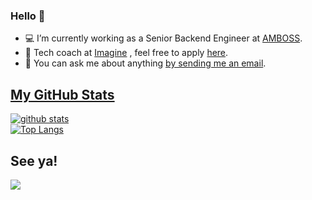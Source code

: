 ### Hello 👋

- 💻 I’m currently working as a Senior Backend Engineer at [AMBOSS](https://amboss.com).
- 👩‍ Tech coach at [Imagine](https://www.joinimagine.com/) , feel free to apply [here](https://joinimagine.typeform.com/to/vWwyEF/salma).
- 💬 You can ask me about anything [by sending me an email](mailto:salmahabdelhady@gmail.com?subject=[GITHUB] ).

## [My GitHub Stats](https://github.com/anuraghazra/github-readme-stats)

[![github stats](https://github-readme-stats.vercel.app/api?username=SalmaGhareeb&hide=stars&show_icons=true&theme=material-palenight&include_all_commits=true&count_private=true)](https://github.com/SalmaGhareeb?tab=repositories) 
<br/> 
[![Top Langs](https://github-readme-stats.vercel.app/api/top-langs/?username=SalmaGhareb&langs_count=6&layout=compact&theme=material-palenight)](https://github.com/SalmaGhareeb?tab=repositories)

## See ya!

<img src="https://media.giphy.com/media/48FhEMYGWji8/source.gif">
